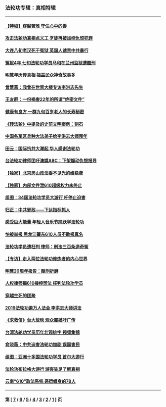 ### 法轮功专辑：真相特辑
---
#### [【特稿】穿越苦难 守住心中的善](../../pages/nf4389/n13784979.md?08200430) 
#### [攻击法轮功真相点义工 歹徒再被加控仇恨犯罪](../../pages/nf4389/n13601019.md?08200430) 
#### [大连八旬老汉死于冤狱 英国人谴责中共暴行](../../pages/nf4389/n13480118.md?08200430) 
#### [冤狱4年 七旬法轮功学员马和在兰州监狱遭酷刑](../../pages/nf4389/n13304688.md?08200430) 
#### [明慧年历传真相 福益民众神奇故事多](../../pages/nf4389/n13294545.md?08200430) 
#### [曾慧燕：我曾在世贸大楼专访李洪志先生](../../pages/nf4389/n12898729.md?08200430) 
#### [王友群：一份祸害22年的所谓“绝密文件”](../../pages/nf4389/n12871750.md?08200430) 
#### [健康有良方 一群九旬百岁老人的长寿秘密](../../pages/nf4389/n12847475.md?08200430) 
#### [《转法轮》中提及的史前文明案例：刻石](../../pages/nf4389/n12758577.md?08200430) 
#### [中国各军区兵种大法弟子给李洪志大师拜年](../../pages/nf4389/n12750047.md?08200430) 
#### [田云：国际抗共大潮起 华人感谢法轮功](../../pages/nf4389/n12357708.md?08200430) 
#### [台法轮功律师团吁澳媒ABC：下架煽动仇恨报导](../../pages/nf4389/n12279917.md?08200430) 
#### [【独家】北京房山政法委不见光的维稳费](../../pages/nf4389/n12031979.md?08200430) 
#### [【独家】内部文件泄610超级权力未终止](../../pages/nf4389/n12023895.md?08200430) 
#### [组图：34国法轮功学员大游行 吁停止迫害](../../pages/nf4389/n11492658.md?08200430) 
#### [归正：中共邪政——下达指标抓人](../../pages/nf4389/n11474770.md?08200430) 
#### [感受巨大能量 年轻人音乐节踊跃学法轮功](../../pages/nf4389/n11441981.md?08200430) 
#### [怕被举报 黑龙江肇东610人员不敢报真名](../../pages/nf4389/n11436499.md?08200430) 
#### [法轮功学员遭枉判 律师：刑法三百条造奇冤](../../pages/nf4389/n11433943.md?08200430) 
#### [【专访】走入两位法轮功修炼者的内心世界](../../pages/nf4389/n11415623.md?08200430) 
#### [明慧20周年报告：酷刑折磨](../../pages/nf4389/n11387954.md?08200430) 
#### [人权律师揭610操控司法 枉判法轮功学员](../../pages/nf4389/n11313370.md?08200430) 
#### [穿越生死的团聚](../../pages/nf4389/n11258922.md?08200430) 
#### [2019法轮功逾万人法会 李洪志大师讲法](../../pages/nf4389/n11265303.md?08200430) 
#### [《求救信》台大放映 观众震撼吁广传](../../pages/nf4389/n10922251.md?08200430) 
#### [台湾法轮功学员历年壮观排字 视频集锦](../../pages/nf4389/n10878789.md?08200430) 
#### [俞晓薇：中共迫害法轮功加剧 误国害民](../../pages/nf4389/n10859260.md?08200430) 
#### [组图：亚洲十多国法轮功学员 首尔大游行](../../pages/nf4389/n10781149.md?08200430) 
#### [法轮功布拉格大游行 游客驻足了解真相](../../pages/nf4389/n10749360.md?08200430) 
#### [云南“610”政法系统 恶运缠身的78人](../../pages/nf4389/n10747534.md?08200430) 

---
#### 第 [ [7](./7.md?08200430) / [6](./6.md?08200430) / [5](./5.md?08200430) / [4](./4.md?08200430) / [3](./3.md?08200430) / [2](./2.md?08200430) / [1](./1.md?08200430) ] 页
